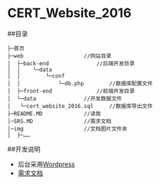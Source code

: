 # CERT_Website_2016

##目录
```
├─首页
├─web					//网站目录
│  ├─back-end				//后端开发目录
│  │	└─data
│  │ 		└─conf
│  │ 			└─db.php 		//数据库配置文件
│  ├─front-end				//前端开发目录
│  └─data 				//开发数据文件
│  	└─cert_website_2016.sql 	//数据库导出文件
├─README.MD 			//读我
│─SRS.MD 				//需求文档
│─img 					//文档图片文件夹
│  ├─……
```

##开发说明
* 后台采用[Wordpress](https://wordpress.com/)
* [需求文档](https://github.com/gorgiaxx/CERT_Website_2016/blob/master/SRS.md)